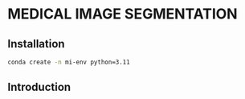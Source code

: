 # MEDICAL IMAGE SEGMENTATION

## Installation

```bash
conda create -n mi-env python=3.11
```

## Introduction
